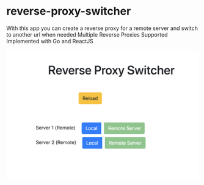 # reverse-proxy-switcher

With this app you can create a reverse proxy for a remote server and switch to another url when needed
Multiple Reverse Proxies Supported
Implemented with Go and ReactJS

![screenshot](img/screenshot.png)
